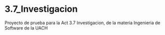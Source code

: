 # 3.7_Investigacion
Proyecto de prueba para la Act 3.7  Investigacion, de la materia Ingenieria de Software de la UACH
